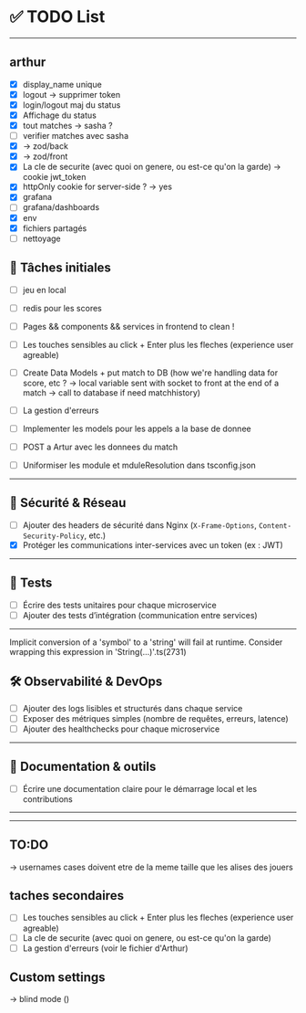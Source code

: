 # ✅ TODO List

---

## arthur

- [x] display_name unique
- [x] logout -> supprimer token
- [x] login/logout maj du status
- [x] Affichage du status
- [x] tout matches -> sasha ?
- [ ] verifier matches avec sasha
- [x] -> zod/back 
- [x] -> zod/front 
- [x] La cle de securite (avec quoi on genere, ou est-ce qu'on la garde) -> cookie jwt_token
- [x] httpOnly cookie for server-side ? -> yes
- [x] grafana
- [ ] grafana/dashboards
- [x] env
- [x] fichiers partagés
- [ ] nettoyage

## 📌 Tâches initiales

- [ ] jeu en local
- [ ] redis pour les scores
- [ ] Pages && components && services in frontend to clean !
- [ ] Les touches sensibles au click + Enter plus les fleches (experience user agreable)
- [ ] Create Data Models + put match to DB (how we're handling data for score, etc ? -> local variable sent with socket to front
at the end of a match -> call to database if need matchhistory)
- [ ] La gestion d'erreurs 
- [ ] Implementer les models pour les appels a la base de donnee
- [ ] POST a Artur avec les donnees du match
- [ ] Uniformiser les module et mduleResolution dans tsconfig.json


---

## 🔐 Sécurité & Réseau

- [ ] Ajouter des headers de sécurité dans Nginx (`X-Frame-Options`, `Content-Security-Policy`, etc.)
- [x] Protéger les communications inter-services avec un token (ex : JWT)

---

## 🧪 Tests

- [ ] Écrire des tests unitaires pour chaque microservice
- [ ] Ajouter des tests d’intégration (communication entre services)

---
Implicit conversion of a 'symbol' to a 'string' will fail at runtime. Consider wrapping this expression in 'String(...)'.ts(2731)
## 🛠️ Observabilité & DevOps

- [ ] Ajouter des logs lisibles et structurés dans chaque service
- [ ] Exposer des métriques simples (nombre de requêtes, erreurs, latence)
- [ ] Ajouter des healthchecks pour chaque microservice

---

## 📝 Documentation & outils

- [ ] Écrire une documentation claire pour le démarrage local et les contributions

---

---


## TO:DO
-> usernames cases doivent etre de la meme taille que les alises des jouers

## taches secondaires

- [ ] Les touches sensibles au click + Enter plus les fleches (experience user agreable)
- [ ] La cle de securite (avec quoi on genere, ou est-ce qu'on la garde)
- [ ] La gestion d'erreurs (voir le fichier d'Arthur)

## Custom settings
-> blind mode ()

